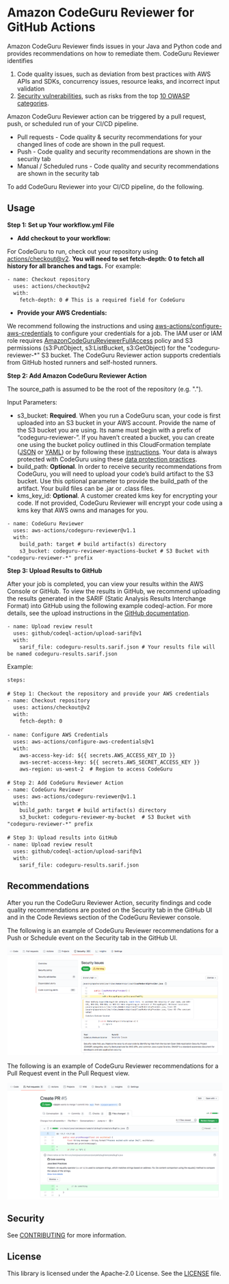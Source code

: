 # Amazon CodeGuru Reviewer for GitHub Actions

Amazon CodeGuru Reviewer finds issues in your Java and Python code and provides recommendations on how to remediate them. CodeGuru Reviewer identifies

1. Code quality issues, such as deviation from best practices with AWS APIs and SDKs, concurrency issues, resource leaks, and incorrect input validation
2. [Security vulnerabilities](https://aws.amazon.com/blogs/devops/tightening-application-security-with-amazon-codeguru/), such as risks from the top [10 OWASP categories](https://owasp.org/www-project-top-ten/).

Amazon CodeGuru Reviewer action can be triggered by a pull request, push, or scheduled run of your CI/CD pipeline.

* Pull requests - Code quality & security recommendations for your changed lines of code are shown in the pull request.
* Push - Code quality and security recommendations are shown in the security tab
* Manual / Scheduled runs - Code quality and security recommendations are shown in the security tab

To add CodeGuru Reviewer into your CI/CD pipeline, do the following.

## Usage

**Step 1: Set up Your workflow.yml File**

* **Add checkout to your workflow:**

For CodeGuru to run, check out your repository using [actions/checkout@v2](https://github.com/actions/checkout). **You will need to set fetch-depth: 0 to fetch all history for all branches and tags.** For example:
	 
```
- name: Checkout repository
  uses: actions/checkout@v2
  with:
    fetch-depth: 0 # This is a required field for CodeGuru
```

* **Provide your AWS Credentials:**

We recommend following the instructions and using [aws-actions/configure-aws-credentials](https://github.com/aws-actions/configure-aws-credentials) to configure your credentials for a job. The IAM user or IAM role requires [AmazonCodeGuruReviewerFullAccess](http://amazoncodegurureviewerfullaccess/) policy and S3 permissions (s3:PutObject, s3:ListBucket, s3:GetObject) for the "codeguru-reviewer-*" S3 bucket.  The CodeGuru Reviewer action supports credentials from GitHub hosted runners and self-hosted runners.

**Step 2: Add Amazon CodeGuru Reviewer Action**

The source_path is assumed to be the root of the repository (e.g. ".").

Input Parameters:

* s3_bucket: **Required**. When you run a CodeGuru scan, your code is first uploaded into an S3 bucket in your AWS account. Provide the name of the S3 bucket you are using. Its name must begin with a prefix of “codeguru-reviewer-”. If you haven’t created a  bucket, you can create one using the bucket policy outlined in this CloudFormation template ([JSON](s3.template.json) or [YAML](s3.template.yml)) or by following these [instructions](https://docs.aws.amazon.com/AmazonS3/latest/userguide/create-bucket-overview.html). Your data is always protected with CodeGuru using these [data protection practices](https://docs.aws.amazon.com/codeguru/latest/reviewer-ug/data-protection.html).
* build_path: **Optional**. In order to receive security recommendations from CodeGuru, you will need to upload your code’s build artifact to the S3 bucket. Use this optional parameter to provide the build_path of the artifact. Your build files can be .jar or .class files.
* kms_key_id: **Optional**. A customer created kms key for encrypting your code. If not provided, CodeGuru Reviewer will encrypt your code using a kms key that AWS owns and manages for you.

```
- name: CodeGuru Reviewer
  uses: aws-actions/codeguru-reviewer@v1.1
  with:
    build_path: target # build artifact(s) directory
    s3_bucket: codeguru-reviewer-myactions-bucket # S3 Bucket with "codeguru-reviewer-*" prefix
```

**Step 3: Upload Results to GitHub**

After your job is completed, you can view your results within the AWS Console or GitHub. To view the results in GitHub, we recommend uploading the results generated in the SARIF (Static Analysis Results Interchange Format) into GitHub using the following example codeql-action. For more details, see the upload instructions in the [GitHub documentation](https://docs.github.com/en/code-security/secure-coding/uploading-a-sarif-file-to-github#example-workflow-for-sarif-files-generated-outside-of-a-repository).

```
- name: Upload review result
  uses: github/codeql-action/upload-sarif@v1
  with:
    sarif_file: codeguru-results.sarif.json # Your results file will be named codeguru-results.sarif.json
```

Example:

```
steps:

# Step 1: Checkout the repository and provide your AWS credentials
- name: Checkout repository
  uses: actions/checkout@v2
  with:
    fetch-depth: 0

- name: Configure AWS Credentials
  uses: aws-actions/configure-aws-credentials@v1
  with:
    aws-access-key-id: ${{ secrets.AWS_ACCESS_KEY_ID }}
    aws-secret-access-key: ${{ secrets.AWS_SECRET_ACCESS_KEY }}
    aws-region: us-west-2  # Region to access CodeGuru 

# Step 2: Add CodeGuru Reviewer Action
- name: CodeGuru Reviewer
  uses: aws-actions/codeguru-reviewer@v1.1
  with:
    build_path: target # build artifact(s) directory
    s3_bucket: codeguru-reviewer-my-bucket  # S3 Bucket with "codeguru-reviewer-*" prefix
 
# Step 3: Upload results into GitHub
- name: Upload review result
  uses: github/codeql-action/upload-sarif@v1
  with:
    sarif_file: codeguru-results.sarif.json
```

## Recommendations

After you run the CodeGuru Reviewer Action, security findings and code quality recommendations are posted on the Security tab in the GitHub UI and in the Code Reviews section of the CodeGuru Reviewer console.

The following is an example of CodeGuru Reviewer recommendations for a Push or Schedule event on the Security tab in the GitHub UI.

![alt text](./images/recommendation_example_1.png)

The following is an example of CodeGuru Reviewer recommendations for a Pull Request event in the Pull Request view.

![alt text](./images/recommendation_example_2.png)

## Security

See [CONTRIBUTING](CONTRIBUTING.md#security-issue-notifications) for more information.

## License

This library is licensed under the Apache-2.0 License. See the [LICENSE](LICENSE) file.
